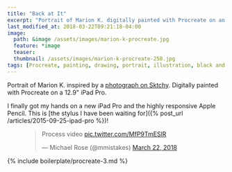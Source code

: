 ```yaml
---
title: "Back at It"
excerpt: "Portrait of Marion K. digitally painted with Procreate on an iPad."
last_modified_at: 2018-03-22T09:21:18-04:00
image: 
  path: &image /assets/images/marion-k-procreate.jpg
  feature: *image
  teaser:
  thumbnail: /assets/images/marion-k-procreate-250.jpg
tags: [Procreate, painting, drawing, portrait, illustration, black and white, time lapse]
---
```


Portrait of Marion K. inspired by a [photograph on Sktchy](http://​sktchy.com/p6juFc ). Digitally painted with Procreate on a 12.9" iPad Pro.

I finally got my hands on a new iPad Pro and the highly responsive Apple Pencil. This is [the stylus I have been waiting for]({% post_url /articles/2015-09-25-ipad-pro %})!

<figure>
  <blockquote class="twitter-tweet" data-conversation="none" data-lang="en"><p lang="en" dir="ltr">Process video <a href="https://t.co/MfP9TmESlR">pic.twitter.com/MfP9TmESlR</a></p>&mdash; Michael Rose (@mmistakes) <a href="https://twitter.com/mmistakes/status/976620815662960640?ref_src=twsrc%5Etfw">March 22, 2018</a></blockquote>
  <script async src="https://platform.twitter.com/widgets.js" charset="utf-8"></script>
</figure>

{% include boilerplate/procreate-3.md %}
